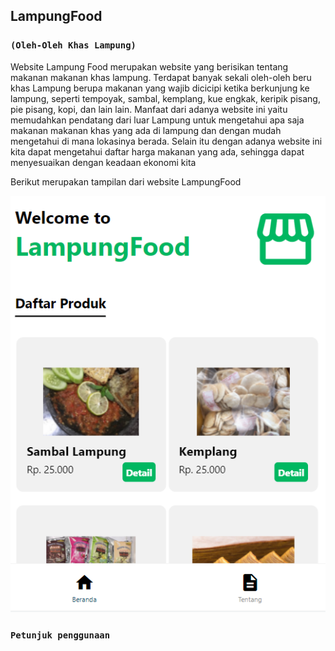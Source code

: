 ## LampungFood
### `(Oleh-Oleh Khas Lampung)`
Website Lampung Food merupakan website yang berisikan tentang makanan makanan khas lampung. Terdapat banyak sekali oleh-oleh beru khas Lampung berupa makanan yang wajib dicicipi ketika berkunjung ke lampung, seperti tempoyak, sambal, kemplang, kue engkak, keripik pisang, pie pisang, kopi, dan lain lain.
Manfaat dari adanya website ini yaitu memudahkan pendatang dari luar Lampung untuk mengetahui apa saja makanan makanan khas yang ada di lampung dan dengan mudah mengetahui di mana lokasinya berada. Selain itu dengan adanya website ini kita dapat mengetahui daftar harga makanan yang ada, sehingga dapat menyesuaikan dengan keadaan ekonomi kita

Berikut merupakan tampilan dari website LampungFood

![img 1](screenshot/1.PNG)

### `Petunjuk penggunaan`

